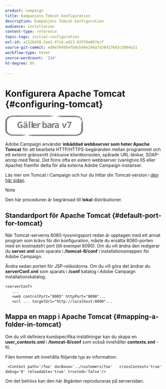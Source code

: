 ```yaml
---
product: campaign
title: Kampanjens Tomcat-konfiguration
description: Kampanjens Tomcat-konfiguration
audience: installation
content-type: reference
topic-tags: initial-configuration
exl-id: a2126458-2ae5-47c6-ad13-925f0e067ecf
source-git-commit: ed9e76495efb0cb49e248a7d38417642c5094a11
workflow-type: tm+mt
source-wordcount: '214'
ht-degree: 0%

---
```


# Konfigurera Apache Tomcat {#configuring-tomcat}

![](../../assets/v7-only.svg)

Adobe Campaign använder **inbäddad webbserver som heter Apache Tomcat** för att bearbeta HTTP/HTTPS-begäranden mellan programmet och ett externt gränssnitt (inklusive klientkonsolen, spårade URL-länkar, SOAP-anrop med flera). Det finns ofta en extern webbserver (vanligtvis IIS eller Apache) framför detta för alla externa Adobe Campaign-instanser.

Läs mer om Tomcat i Campaign och hur du hittar din Tomcat-version i [den här sidan](../../production/using/locate-tomcat-version.md).

>[!NOTE]
>
>Den här proceduren är begränsad till **lokal** distributioner.

## Standardport för Apache Tomcat {#default-port-for-tomcat}

När Tomcat-serverns 8080-lyssningsport redan är upptagen med ett annat program som krävs för din konfiguration, måste du ersätta 8080-porten med en kostnadsfri port (till exempel 8090). Om du vill ändra den redigerar du **server.xml** som sparats i **/tomcat-8/conf** i installationsmappen för Adobe Campaign.

Ändra sedan porten för JSP-reläsidorna. Om du vill göra det ändrar du **serverConf.xml** som sparats i **/conf** katalog i Adobe Campaign installationskatalog.

```
<serverConf>
   ...
   <web controlPort="8005" httpPort="8090"...
   <url ... targetUrl="http://localhost:8090"...
```

## Mappa en mapp i Apache Tomcat {#mapping-a-folder-in-tomcat}

Om du vill definiera kundspecifika inställningar kan du skapa en **user_contexts.xml** i **/tomcat-8/conf** som också innehåller **contexts.xml** -fil.

Filen kommer att innehålla följande typ av information:

```
 <Context path='/foo' docBase='../customers/foo'   crossContext='true' debug='0' reloadable='true' trusted='false'/>
```

Om det behövs kan den här åtgärden reproduceras på serversidan.
